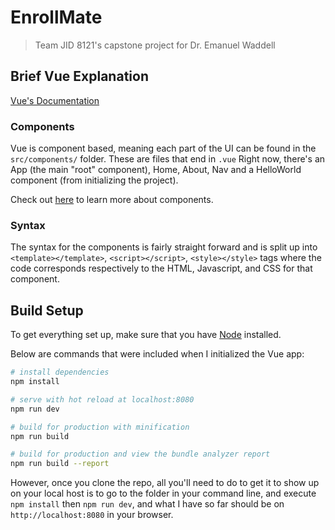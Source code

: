 # EnrollMate

> Team JID 8121's capstone project for Dr. Emanuel Waddell

## Brief Vue Explanation
[Vue's Documentation](https://vuejs.org/v2/guide/)
### Components
Vue is component based, meaning each part of the UI can be found in the `src/components/` folder. These are files that end in `.vue` Right now, there's an App (the main "root" component), Home, About, Nav and a HelloWorld component (from initializing the project).

Check out [here](https://vuejs.org/v2/guide/components.html) to learn more about components.
### Syntax
The syntax for the components is fairly straight forward and is split up into `<template></template>`, `<script></script>`, `<style></style>` tags where the code corresponds respectively to the HTML, Javascript, and CSS for that component.

## Build Setup
To get everything set up, make sure that you have [Node](https://nodejs.org/en/) installed.

Below are commands that were included when I initialized the Vue app:

``` bash
# install dependencies
npm install

# serve with hot reload at localhost:8080
npm run dev

# build for production with minification
npm run build

# build for production and view the bundle analyzer report
npm run build --report
```

However, once you clone the repo, all you'll need to do to get it to show up on your local host is to go to the folder in your command line, and execute `npm install` then `npm run dev`, and what I have so far should be on `http://localhost:8080` in your browser.